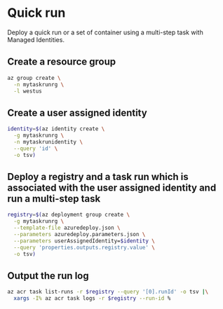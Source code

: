 # Quick run

Deploy a quick run or a set of container using a multi-step task with Managed Identities. 

## Create a resource group

```bash
az group create \
  -n mytaskrunrg \
  -l westus
```

## Create a user assigned identity
```sh
identity=$(az identity create \
  -g mytaskrunrg \
  -n mytaskrunidentity \
  --query 'id' \
  -o tsv)
```

## Deploy a registry and a task run  which is associated with the user assigned identity and run a multi-step task

```bash
registry=$(az deployment group create \
  -g mytaskrunrg \
  --template-file azuredeploy.json \
  --parameters azuredeploy.parameters.json \
  --parameters userAssignedIdentity=$identity \
  --query 'properties.outputs.registry.value' \
  -o tsv)
```

## Output the run log

```bash
az acr task list-runs -r $registry --query '[0].runId' -o tsv |\
  xargs -I% az acr task logs -r $registry --run-id %
```
